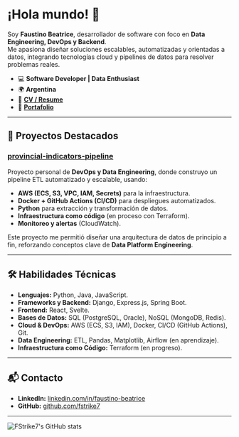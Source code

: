 # ¡Hola mundo! 👋

Soy **Faustino Beatrice**, desarrollador de software con foco en **Data Engineering, DevOps y Backend**.  
Me apasiona diseñar soluciones escalables, automatizadas y orientadas a datos, integrando tecnologías cloud y pipelines de datos para resolver problemas reales.

- 💻 **Software Developer | Data Enthusiast**
- 🌍 **Argentina**
- 📃 **[CV / Resume](https://github.com/fstrike7/fstrike7/blob/main/resume/es/README.md)**
- 💼 **[Portafolio](https://portfolio-nu-three-52.vercel.app/)**

---

## 🚀 Proyectos Destacados

### **[provincial-indicators-pipeline](https://github.com/fstrike7/provincial-indicators-pipeline)**
Proyecto personal de **DevOps y Data Engineering**, donde construyo un pipeline ETL automatizado y escalable, usando:
- **AWS (ECS, S3, VPC, IAM, Secrets)** para la infraestructura.
- **Docker + GitHub Actions (CI/CD)** para despliegues automatizados.
- **Python** para extracción y transformación de datos.
- **Infraestructura como código** (en proceso con Terraform).
- **Monitoreo y alertas** (CloudWatch).

Este proyecto me permitió diseñar una arquitectura de datos de principio a fin, reforzando conceptos clave de **Data Platform Engineering**.

---

## 🛠️ Habilidades Técnicas

- **Lenguajes:** Python, Java, JavaScript.
- **Frameworks y Backend:** Django, Express.js, Spring Boot.
- **Frontend:** React, Svelte.
- **Bases de Datos:** SQL (PostgreSQL, Oracle), NoSQL (MongoDB, Redis).
- **Cloud & DevOps:** AWS (ECS, S3, IAM), Docker, CI/CD (GitHub Actions), Git.
- **Data Engineering:** ETL, Pandas, Matplotlib, Airflow (en aprendizaje).
- **Infraestructura como Código:** Terraform (en progreso).

---

## 📬 Contacto
- **LinkedIn:** [linkedin.com/in/faustino-beatrice](https://www.linkedin.com/in/faustino-beatrice/)
- **GitHub:** [github.com/fstrike7](https://github.com/fstrike7)

---

![FStrike7's GitHub stats](https://github-readme-stats.vercel.app/api?username=fstrike7&show_icons=true&theme=nightowl)
